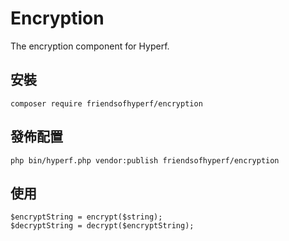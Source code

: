 # Encryption

The encryption component for Hyperf.

## 安裝

```shell
composer require friendsofhyperf/encryption
```

## 發佈配置

```shell
php bin/hyperf.php vendor:publish friendsofhyperf/encryption
```

## 使用

```shell
$encryptString = encrypt($string);
$decryptString = decrypt($encryptString);
```
